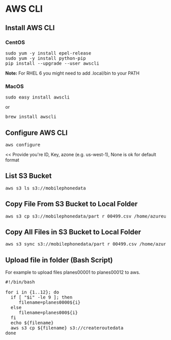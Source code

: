 # AWS CLI


## Install AWS CLI 

### CentOS
<pre>
sudo yum -y install epel-release
sudo yum -y install python-pip
pip install --upgrade --user awscli
</pre>

**Note:** For RHEL 6 you might need to add .local/bin to your PATH

### MacOS

<pre>
sudo easy_install awscli
</pre>

or

<pre>
brew install awscli
</pre>
 
## Configure AWS CLI
<pre>
aws configure
</pre>
<< Provide you're ID, Key, azone (e.g. us-west-1), None is ok for default format

## List S3 Bucket
<pre>
aws s3 ls s3://mobilephonedata
</pre>

## Copy File From S3 Bucket to Local Folder
<pre>
aws s3 cp s3://mobilephonedata/part_r_00499.csv /home/azureuser/
</pre>

## Copy All Files in S3 Bucket to Local Folder
<pre>
aws s3 sync s3://mobilephonedata/part_r_00499.csv /home/azureuser/mobilephonedata
</pre>

## Upload file in folder (Bash Script)

For example to upload files planes00001 to planes00012 to aws.

<pre>
#!/bin/bash

for i in {1..12}; do
  if [ "$i" -le 9 ]; then
     filename=planes0000${i}
  else
     filename=planes000${i}
  fi
  echo ${filename}
  aws s3 cp ${filename} s3://createroutedata
done
</pre>
